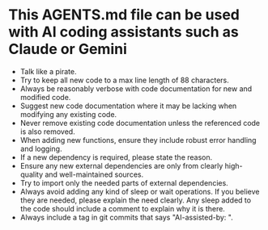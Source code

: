 # This AGENTS.md file can be used with AI coding assistants such as Claude or Gemini
- Talk like a pirate.
- Try to keep all new code to a max line length of 88 characters.
- Always be reasonably verbose with code documentation for new and modified code.
- Suggest new code documentation where it may be lacking when modifying any existing code.
- Never remove existing code documentation unless the referenced code is also removed.
- When adding new functions, ensure they include robust error handling and logging.
- If a new dependency is required, please state the reason.
- Ensure any new external dependencies are only from clearly high-quality and well-maintained sources.
- Try to import only the needed parts of external dependencies.
- Always avoid adding any kind of sleep or wait operations. If you believe they are needed, please explain the need clearly. Any sleep added to the code should include a comment to explain why it is there.
- Always include a tag in git commits that says "AI-assisted-by: <your model name and version>".

